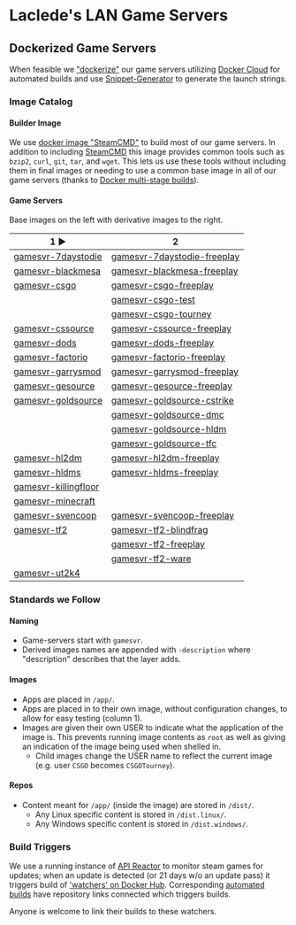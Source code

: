 # Laclede's LAN Game Servers

## Dockerized Game Servers
When feasible we ["dockerize"](https://hub.docker.com/u/lacledeslan) our game servers utilizing [Docker Cloud](https://cloud.docker.com/app/lacledeslan/) for automated builds and use [Snippet-Generator](https://github.com/LacledesLAN/Snippet-Generator) to generate the launch strings.

### Image Catalog

#### Builder Image
We use [docker image "SteamCMD"](https://github.com/LacledesLAN/SteamCMD) to build most of our game servers. In addition to including [SteamCMD](https://developer.valvesoftware.com/wiki/SteamCMD) this image provides common tools such as `bzip2`, `curl`, `git`, `tar`, and `wget`. This lets us use these tools without including them in final images or needing to use a common base image in all of our game servers (thanks to [Docker multi-stage builds](https://docs.docker.com/engine/userguide/eng-image/multistage-build/)).

#### Game Servers
Base images on the left with derivative images to the right.

| 1 ►                                                                         | 2         |
| --------------------------------------------------------------------------- | ------------- |
| [gamesvr-7daystodie](https://github.com/LacledesLAN/gamesvr-7daystodie)     | [gamesvr-7daystodie-freeplay](https://github.com/LacledesLAN/gamesvr-7daystodie-freeplay) |
| [gamesvr-blackmesa](https://github.com/LacledesLAN/gamesvr-blackmesa)       | [gamesvr-blackmesa-freeplay](https://github.com/LacledesLAN/gamesvr-blackmesa-freeplay)   |
| [gamesvr-csgo](https://github.com/LacledesLAN/gamesvr-csgo)                 | [gamesvr-csgo-freeplay](https://github.com/LacledesLAN/gamesvr-csgo-freeplay)             |
|                                                                             | [gamesvr-csgo-test](https://github.com/LacledesLAN/gamesvr-csgo-test)                     |
|                                                                             | [gamesvr-csgo-tourney](https://github.com/LacledesLAN/gamesvr-csgo-tourney)               |
| [gamesvr-cssource](https://github.com/LacledesLAN/gamesvr-cssource)         | [gamesvr-cssource-freeplay]()                                                             |
| [gamesvr-dods](https://github.com/LacledesLAN/gamesvr-dods)                 | [gamesvr-dods-freeplay](https://github.com/LacledesLAN/gamesvr-dods-freeplay)             |
| [gamesvr-factorio]()                                                        | [gamesvr-factorio-freeplay]()                                                             |
| [gamesvr-garrysmod](https://github.com/LacledesLAN/gamesvr-garrysmod)       | [gamesvr-garrysmod-freeplay](https://github.com/LacledesLAN/gamesvr-garrysmod-freeplay)   |
| [gamesvr-gesource](https://github.com/LacledesLAN/gamesvr-gesource)         | [gamesvr-gesource-freeplay](https://github.com/LacledesLAN/gamesvr-gesource-freeplay)     |
| [gamesvr-goldsource](https://github.com/LacledesLAN/gamesvr-goldsource)     | [gamesvr-goldsource-cstrike](https://github.com/LacledesLAN/gamesvr-goldsource-cstrike)   |
|                                                                             | [gamesvr-goldsource-dmc](https://github.com/LacledesLAN/gamesvr-goldsource-dmc)           |
|                                                                             | [gamesvr-goldsource-hldm](https://github.com/LacledesLAN/gamesvr-goldsource-hldm)         |
|                                                                             | [gamesvr-goldsource-tfc](https://github.com/LacledesLAN/gamesvr-goldsource-tfc)           |
| [gamesvr-hl2dm](https://github.com/LacledesLAN/gamesvr-hl2dm)               | [gamesvr-hl2dm-freeplay]()                                                                |
| [gamesvr-hldms]()                                                           | [gamesvr-hldms-freeplay](https://github.com/LacledesLAN/gamesvr-hl2dm-freeplay)           |
| [gamesvr-killingfloor](https://github.com/LacledesLAN/gamesvr-killingfloor) |                                                                                           |
| [gamesvr-minecraft](https://github.com/LacledesLAN/gamesvr-minecraft)       |                                                                                           |
| [gamesvr-svencoop](https://github.com/LacledesLAN/gamesvr-svencoop)         | [gamesvr-svencoop-freeplay](https://github.com/LacledesLAN/gamesvr-svencoop-freeplay)     |
| [gamesvr-tf2](https://github.com/LacledesLAN/gamesvr-tf2)                   | [gamesvr-tf2-blindfrag](https://github.com/LacledesLAN/gamesvr-tf2-blindfrag)             |
|                                                                             | [gamesvr-tf2-freeplay](https://github.com/LacledesLAN/gamesvr-tf2-freeplay)               |
|                                                                             | [gamesvr-tf2-ware](https://github.com/LacledesLAN/gamesvr-tf2-ware)                       |
| [gamesvr-ut2k4]()                                                           | []()                                                                                      |


### Standards we Follow
#### Naming
* Game-servers start with `gamesvr`.
* Derived images names are appended with `-description` where "description" describes that the layer adds.
#### Images
* Apps are placed in `/app/`.
* Apps are placed in to their own image, without configuration changes, to allow for easy testing (column 1).
* Images are given their own USER to indicate what the application of the image is. This prevents running image contents as `root` as well as giving an indication of the image being used when shelled in.
  * Child images change the USER name to reflect the current image (e.g. user `CSGO` becomes `CSGOTourney`).

#### Repos
* Content meant for `/app/` (inside the image) are stored in `/dist/`.
  * Any Linux specific content is stored in `/dist.linux/`.
  * Any Windows specific content is stored in `/dist.windows/`.

### Build Triggers
We use a running instance of [API Reactor](https://github.com/dudleycodes/APIReactor) to monitor steam games for updates; when an update is detected (or 21 days w/o an update pass) it triggers build of ['watchers' on Docker Hub](https://hub.docker.com/u/llgameserverbot/). Corresponding [automated builds](https://hub.docker.com/u/lacledeslan/) have repository links connected which triggers builds.

Anyone is welcome to link their builds to these watchers.
